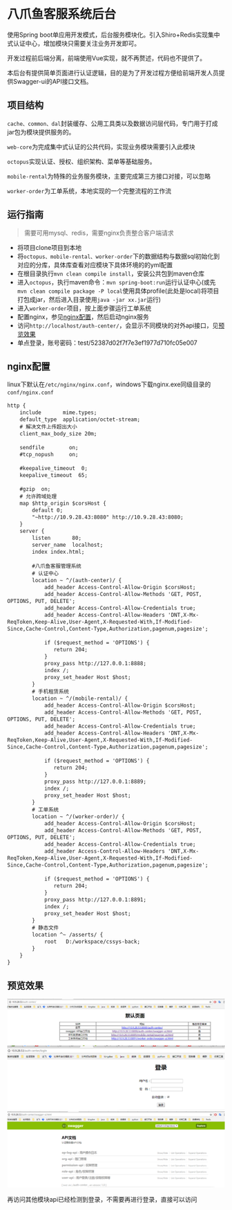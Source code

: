 # 八爪鱼客服系统后台

使用Spring boot单应用开发模式，后台服务模块化。引入Shiro+Redis实现集中式认证中心，增加模块只需要关注业务开发即可。

开发过程前后端分离，前端使用Vue实现，就不再赘述，代码也不提供了。

本后台有提供简单页面进行认证逻辑，目的是为了开发过程方便给前端开发人员提供Swagger-ui的API接口文档。

## 项目结构

`cache、common、dal`封装缓存、公用工具类以及数据访问层代码，专门用于打成jar包为模块提供服务的。

`web-core`为完成集中式认证的公共代码，实现业务模块需要引入此模块

`octopus`实现认证、授权、组织架构、菜单等基础服务。

`mobile-rental`为特殊的业务服务模块，主要完成第三方接口对接，可以忽略

`worker-order`为工单系统，本地实现的一个完整流程的工作流

## 运行指南
>需要可用mysql、redis，需要nginx负责整合客户端请求

* 将项目clone项目到本地
* 将`octopus、mobile-rental、worker-order`下的数据结构与数据sql初始化到对应的分库，具体库查看对应模块下具体环境的的yml配置
* 在根目录执行`mvn clean compile install`，安装公共包到maven仓库
* 进入`octopus`，执行maven命令：`mvn spring-boot:run`运行认证中心(或先`mvn clean compile package -P local`使用具体profile(此处是local)将项目打包成jar，然后进入目录使用`java -jar xx.jar`运行)
* 进入`worker-order`项目，按上面步骤运行工单系统
* 配置nginx，参见[nginx配置](#nginx)，然后启动nginx服务
* 访问`http://localhost/auth-center/`，会显示不同模块的对外api接口，见[预览效果](预览效果)
* 单点登录，账号密码：test/52387d02f7f7e3ef1977d710fc05e007


## nginx配置

linux下默认在`/etc/nginx/nginx.conf`，windows下载nginx.exe同级目录的`conf/nginx.conf`
```
http {
    include       mime.types;
    default_type  application/octet-stream;
    # 解决文件上传超出大小
    client_max_body_size 20m;

    sendfile        on;
    #tcp_nopush     on;

    #keepalive_timeout  0;
    keepalive_timeout  65;

    #gzip  on;
    # 允许跨域处理
    map $http_origin $corsHost {
        default 0;
        "~http://10.9.28.43:8080" http://10.9.28.43:8080;
    }
    server {
        listen       80;
        server_name  localhost;
        index index.html;

        #八爪鱼客服管理系统
        # 认证中心
        location ~ ^/(auth-center)/ {
            add_header Access-Control-Allow-Origin $corsHost;
            add_header Access-Control-Allow-Methods 'GET, POST, OPTIONS, PUT, DELETE';
            add_header Access-Control-Allow-Credentials true;
            add_header Access-Control-Allow-Headers 'DNT,X-Mx-ReqToken,Keep-Alive,User-Agent,X-Requested-With,If-Modified-Since,Cache-Control,Content-Type,Authorization,pagenum,pagesize';

            if ($request_method = 'OPTIONS') {
               return 204;
            }
            proxy_pass http://127.0.0.1:8888;
            index /;
            proxy_set_header Host $host;
        }
        # 手机租赁系统
        location ~ ^/(mobile-rental)/ {
            add_header Access-Control-Allow-Origin $corsHost;
            add_header Access-Control-Allow-Methods 'GET, POST, OPTIONS, PUT, DELETE';
            add_header Access-Control-Allow-Credentials true;
            add_header Access-Control-Allow-Headers 'DNT,X-Mx-ReqToken,Keep-Alive,User-Agent,X-Requested-With,If-Modified-Since,Cache-Control,Content-Type,Authorization,pagenum,pagesize';

            if ($request_method = 'OPTIONS') {
               return 204;
            }
            proxy_pass http://127.0.0.1:8889;
            index /;
            proxy_set_header Host $host;
        }
        # 工单系统
        location ~ ^/(worker-order)/ {
            add_header Access-Control-Allow-Origin $corsHost;
            add_header Access-Control-Allow-Methods 'GET, POST, OPTIONS, PUT, DELETE';
            add_header Access-Control-Allow-Credentials true;
            add_header Access-Control-Allow-Headers 'DNT,X-Mx-ReqToken,Keep-Alive,User-Agent,X-Requested-With,If-Modified-Since,Cache-Control,Content-Type,Authorization,pagenum,pagesize';

            if ($request_method = 'OPTIONS') {
               return 204;
            }
            proxy_pass http://127.0.0.1:8891;
            index /;
            proxy_set_header Host $host;
        }
        # 静态文件
        location ^~ /asserts/ {
            root   D:/workspace/cssys-back;
        }
    } 
}
```

## 预览效果
![后台API总览](https://github.com/k42jc/octopus/raw/master/%E5%90%8E%E5%8F%B0API%E6%96%87%E6%A1%A3.png)
![点击具体API如果未登录要求登录](https://github.com/k42jc/octopus/raw/master/%E9%9C%80%E8%A6%81%E7%99%BB%E5%BD%95.png)
![登录成功自动跳转到原请求路径](https://github.com/k42jc/octopus/raw/master/%E5%85%B7%E4%BD%93%E6%A8%A1%E5%9D%97%E7%9A%84api%E6%8E%A5%E5%8F%A3.png)

再访问其他模块api已经检测到登录，不需要再进行登录，直接可以访问
